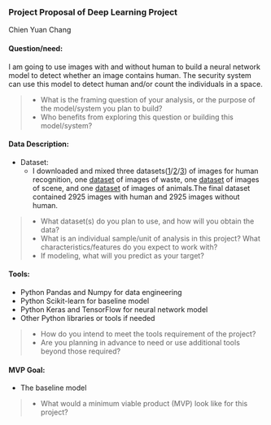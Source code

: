 ### Project Proposal of Deep Learning Project
Chien Yuan Chang
#### Question/need:
I am going to use images with and without human to build a neural network model to detect whether an image contains human. The security system can use this model to detect human and/or count the individuals in a space.

>* What is the framing question of your analysis, or the purpose of the model/system you plan to build?
>* Who benefits from exploring this question or building this model/system?

#### Data Description:
* Dataset: 
  * I downloaded and mixed three datasets([1](https://www.kaggle.com/constantinwerner/human-detection-dataset)/[2](https://www.kaggle.com/jithinnambiarj/human-activity-detection-dataset)/[3](https://www.kaggle.com/siddhrath/human-or-thing-classifier)) of images for human recognition, one [dataset](https://www.kaggle.com/asdasdasasdas/garbage-classification) of images of waste, one [dataset](https://www.kaggle.com/nitishabharathi/scene-classification) of images of scene, and one [dataset](https://www.kaggle.com/alessiocorrado99/animals10) of images of animals.The final dataset contained 2925 images with human and 2925 images without human. 
 
>* What dataset(s) do you plan to use, and how will you obtain the data?
>* What is an individual sample/unit of analysis in this project? What characteristics/features do you expect to work with?
>* If modeling, what will you predict as your target?

#### Tools:
* Python Pandas and Numpy for data engineering
* Python Scikit-learn for baseline model
* Python Keras and TensorFlow for neural network model
* Other Python libraries or tools if needed

>* How do you intend to meet the tools requirement of the project? 
>* Are you planning in advance to need or use additional tools beyond those required?

#### MVP Goal:
* The baseline model

>* What would a minimum viable product (MVP) look like for this project?
